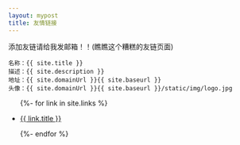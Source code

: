 ```yaml
---
layout: mypost
title: 友情链接
---
```


添加友链请给我发邮箱！！(瞧瞧这个糟糕的友链页面)

```
名称：{{ site.title }}
描述：{{ site.description }}
地址：{{ site.domainUrl }}{{ site.baseurl }}
头像：{{ site.domainUrl }}{{ site.baseurl }}/static/img/logo.jpg
```

<ul>
  {%- for link in site.links %}
  <li>
    <p><a href="{{ link.url }}" title="{{ link.desc }}" target="_blank" >{{ link.title }}</a></p>
  </li>
  {%- endfor %}
</ul>
